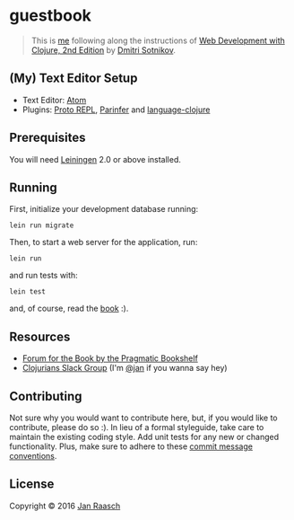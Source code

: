# guestbook

> This is [me][jan] following along the instructions of [Web Development with Clojure, 2nd Edition][webdevclo] by [Dmitri Sotnikov][dimtri].

## (My) Text Editor Setup
- Text Editor: [Atom][atom]
- Plugins: [Proto REPL][proto-repl], [Parinfer][parinfer] and [language-clojure][atom-clojure]

## Prerequisites

You will need [Leiningen][lein] 2.0 or above installed.

## Running
First, initialize your development database running:

    lein run migrate

Then, to start a web server for the application, run:

    lein run
    
and run tests with:

    lein test
    
and, of course, read the [book][webdevclo] :).

## Resources
 - [Forum for the Book by the Pragmatic Bookshelf][pragma-forum]
 - [Clojurians Slack Group][clojurians] (I'm [@jan][clojurians-jan] if you wanna say hey)
    
## Contributing

Not sure why you would want to contribute here, but, if you would like to contribute, please do so :). In lieu of a formal styleguide, take care to maintain the existing coding style. Add unit tests for any new or changed functionality. Plus, make sure to adhere to these [commit message conventions][commit].

## License

Copyright © 2016 [Jan Raasch][jan]

[clojurians-jan]: https://clojurians.slack.com/messages/clojure/team/jan/
[pragma-forum]: https://forums.pragprog.com/forums/387
[clojurians]: http://clojurians.net/
[commit]: https://docs.google.com/document/d/1QrDFcIiPjSLDn3EL15IJygNPiHORgU1_OOAqWjiDU5Y/edit?pref=2&pli=1#heading=h.uyo6cb12dt6w
[atom-clojure]: https://atom.io/packages/language-clojure
[parinfer]: https://atom.io/packages/parinfer
[proto-repl]: https://atom.io/packages/proto-repl
[atom]: https://atom.io
[lein]: https://github.com/technomancy/leiningen
[webdevclo]: https://pragprog.com/book/dswdcloj2/web-development-with-clojure-second-edition
[dimtri]: http://yogthos.net
[jan]: http://janraasch.com
